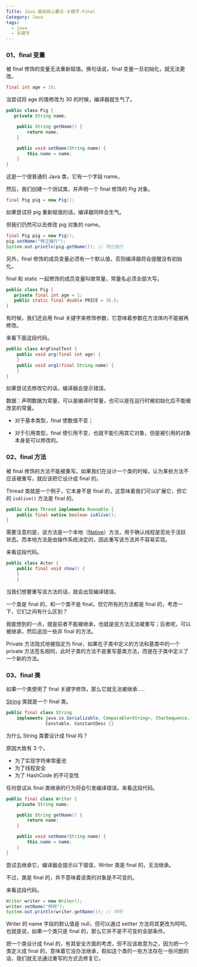 ```yaml
---
Title: Java 基础核心要点-关键字-Final
Category: Java
tags:
  - java
  - 关键字
---
```

### 01、final 变量  
  
被 final 修饰的变量无法重新赋值。换句话说，final 变量一旦初始化，就无法更改。  
  
```java  
final int age = 18;  
```  
  
当尝试将 age 的值修改为 30 的时候，编译器就生气了。  
  
```java  
public class Pig {
   private String name;

    public String getName() {
        return name;
    }

    public void setName(String name) {
        this.name = name;
    }
}
```  
  
这是一个很普通的 Java 类，它有一个字段 name。  
  
然后，我们创建一个测试类，并声明一个 final 修饰的 Pig 对象。  
  
```java  
final Pig pig = new Pig();  
```  
  
如果尝试将 pig 重新赋值的话，编译器同样会生气。    
  
但我们仍然可以去修改 pig 对象的 name。  
  
```java  
final Pig pig = new Pig();  
pig.setName("特立独行");  
System.out.println(pig.getName()); // 特立独行  
```  
  
另外，final 修饰的成员变量必须有一个默认值，否则编译器将会提醒没有初始化。    
  
final 和 static 一起修饰的成员变量叫做常量，常量名必须全部大写。  
  
```java  
public class Pig {
   private final int age = 1;
   public static final double PRICE = 36.5;
}
```  
  
有时候，我们还会用 final 关键字来修饰参数，它意味着参数在方法体内不能被再修改。  
  
来看下面这段代码。  
  
```java  
public class ArgFinalTest {  
    public void arg(final int age) {    
    }  
    public void arg1(final String name) {    
    }
}  
```  
  
如果尝试去修改它的话，编译器会提示错误。    

数据：声明数据为常量，可以是编译时常量，也可以是在运行时被初始化后不能被改变的常量。

   - 对于基本类型，final 使数值不变；

   - 对于引用类型，final 使引用不变，也就不能引用其它对象，但是被引用的对象本身是可以修改的。
  
### 02、final 方法  
  
被 final 修饰的方法不能被重写。如果我们在设计一个类的时候，认为某些方法不应该被重写，就应该把它设计成 final 的。  
  
Thread 类就是一个例子，它本身不是 final 的，这意味着我们可以扩展它，但它的 `isAlive()` 方法是 final 的。  
  
```java  
public class Thread implements Runnable {  
    public final native boolean isAlive();
}  
```  
需要注意的是，该方法是一个本地（[Native](03_Developlanguage/Java/JavaBase/05_面向对象/Native方法.md)）方法，用于确认线程是否处于活跃状态。而本地方法是由操作系统决定的，因此重写该方法并不容易实现。  
  
来看这段代码。  
  
```java  
public class Actor {  
    public final void show() {  
    }
	}  
```  
  
当我们想要重写该方法的话，就会出现编译错误。    
  
一个类是 final 的，和一个类不是 final，但它所有的方法都是 final 的，考虑一下，它们之间有什么区别？  
  
我能想到的一点，就是前者不能被继承，也就是说方法无法被重写；后者呢，可以被继承，然后追加一些非 final 的方法。  

Private 方法隐式地被指定为 final，如果在子类中定义的方法和基类中的一个 private 方法签名相同，此时子类的方法不是重写基类方法，而是在子类中定义了一个新的方法。
  
### 03、final 类  
  
如果一个类使用了 final 关键字修饰，那么它就无法被继承.....  
  
[String](03_Developlanguage/Java/JavaBase/03_基础核心类/String相关.md) 类就是一个 final 类。  
  
```java  
public final class String
    implements java.io.Serializable, Comparable<String>, CharSequence,
               Constable, ConstantDesc {}
```  
  
为什么 String 类要设计成 final 吗？  
  
原因大致有 3 个。  
  
- 为了实现字符串常量池  
- 为了线程安全  
- 为了 HashCode 的不可变性  
  
任何尝试从 final 类继承的行为将会引发编译错误。来看这段代码。  
  
```java  
public final class Writer {
    private String name;

    public String getName() {
        return name;
    }

    public void setName(String name) {
        this.name = name;
    }
} 
```  
  
尝试去继承它，编译器会提示以下错误，Writer 类是 final 的，无法继承。    
  
不过，类是 final 的，并不意味着该类的对象是不可变的。  
  
来看这段代码。  
  
```java  
Writer writer = new Writer();  
writer.setName("呵呵");  
System.out.println(writer.getName()); // 呵呵  
```  
  
Writer 的 name 字段的默认值是 null，但可以通过 settter 方法将其更改为呵呵。也就是说，如果一个类只是 final 的，那么它并不是不可变的全部条件。  
  
把一个类设计成 final 的，有其安全方面的考虑，但不应该故意为之，因为把一个类定义成 final 的，意味着它没办法继承，假如这个类的一些方法存在一些问题的话，我们就无法通过重写的方式去修复它。  


